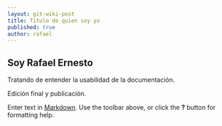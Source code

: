 ```yaml
---
layout: git-wiki-post
title: Titulo de quien soy yo
published: true
author: rafael
---
```


## Soy Rafael Ernesto

Tratando de entender la usabilidad de la documentación.

Edición final y publicación.

Enter text in [Markdown](http://daringfireball.net/projects/markdown/). Use the toolbar above, or click the **?** button for formatting help.
